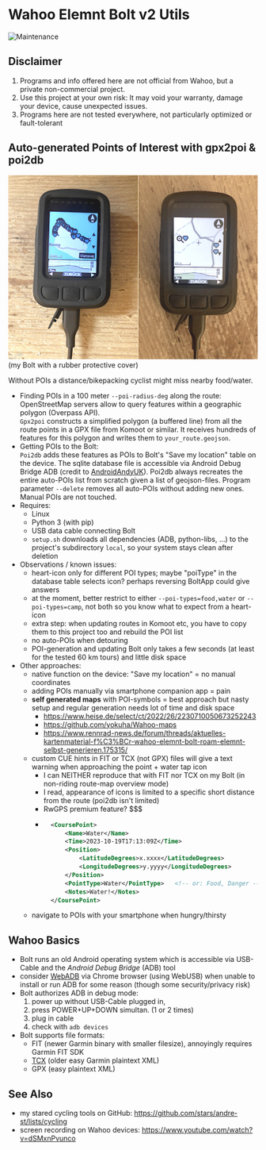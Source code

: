 # Wahoo Elemnt Bolt v2 Utils

![Maintenance](https://img.shields.io/maintenance/yes/2025.svg)


## Disclaimer

1. Programs and info offered here are not official from Wahoo, but a private non-commercial project.
2. Use this project at your own risk: It may void your warranty, damage your device, cause unexpected issues.
3. Programs here are not tested everywhere, not particularly optimized or fault-tolerant


## Auto-generated Points of Interest with gpx2poi & poi2db

![Automated POIs on a Wahoo Bolt bike computer](poi2db.jpg)  
(my Bolt with a rubber protective cover)

Without POIs a distance/bikepacking cyclist might miss nearby food/water.

- Finding POIs in a 100 meter `--poi-radius-deg` along the route:  
	OpenStreetMap servers allow to query features within a geographic polygon (Overpass API).  
	`Gpx2poi` constructs a simplified polygon (a buffered line) from all the route points in a GPX file from Komoot or similar. 
	It receives hundreds of features for this polygon and writes them to `your_route.geojson`. 
- Getting POIs to the Bolt:  
	`Poi2db` adds these features as POIs to Bolt's "Save my location" table on the device. 
	The sqlite database file is accessible via Android Debug Bridge ADB (credit to [AndroidAndyUK](https://www.youtube.com/watch?v=Sl--gcJ95XM)).
	Poi2db always recreates the entire auto-POIs list from scratch given a list of geojson-files. 
	Program parameter `--delete` removes all auto-POIs without adding new ones. Manual POIs are not touched.
- Requires:
	- Linux
	- Python 3 (with pip)
	- USB data cable connecting Bolt
	- `setup.sh` downloads all dependencies  (ADB, python-libs, ...) to the project's subdirectory `local`, so your system stays clean after deletion
- Observations / known issues:
	- heart-icon only for different POI types; maybe "poiType" in the database table selects icon? perhaps reversing BoltApp could give answers
	- at the moment, better restrict to either `--poi-types=food,water` or `--poi-types=camp`, not both so you know what to expect from a heart-icon
	- extra step: when updating routes in Komoot etc, you have to copy them to this project too and rebuild the POI list
	- no auto-POIs when detouring
	- POI-generation and updating Bolt only takes a few seconds (at least for the tested 60 km tours) and little disk space
- Other approaches:
	- native function on the device: "Save my location" = no manual coordinates
	- adding POIs manually via smartphone companion app = pain
	- **self generated maps** with POI-symbols = best approach but nasty setup and regular generation needs lot of time and disk space
		- https://www.heise.de/select/ct/2022/26/2230710050673252243
		- https://github.com/yokuha/Wahoo-maps
		- https://www.rennrad-news.de/forum/threads/aktuelles-kartenmaterial-f%C3%BCr-wahoo-elemnt-bolt-roam-elemnt-selbst-generieren.175315/
	- custom CUE hints in FIT or TCX (not GPX) files will give a text warning when approaching the point + water tap icon  
		- I can NEITHER reproduce that with FIT nor TCX on my Bolt (in non-riding route-map overview mode)
		- I read, appearance of icons is limited to a specific short distance from the route (poi2db isn't limited)
		- RwGPS premium feature? $$$
		- ```xml
			<CoursePoint> 
				<Name>Water</Name> 
				<Time>2023-10-19T17:13:09Z</Time> 
				<Position> 
					<LatitudeDegrees>x.xxxx</LatitudeDegrees> 
					<LongitudeDegrees>y.yyyy</LongitudeDegrees> 
				</Position> 
				<PointType>Water</PointType>   <!-- or: Food, Danger -->
				<Notes>Water!</Notes> 
			</CoursePoint>
			```
	- navigate to POIs with your smartphone when hungry/thirsty



## Wahoo Basics

- Bolt runs an old Android operating system which is accessible via USB-Cable and the _Android Debug Bridge_ (ADB) tool
- consider [WebADB](https://app.webadb.com) via Chrome browser (using WebUSB) when unable to install or run ADB for some reason 
	(though some security/privacy risk)
- Bolt authorizes ADB in debug mode:
	1. power up without USB-Cable plugged in, 
	2. press POWER+UP+DOWN simultan. (1 or 2 times)
	3. plug in cable
	4. check with `adb devices`
- Bolt supports file formats: 
	- FIT (newer Garmin binary with smaller filesize), annoyingly requires Garmin FIT SDK
	- [TCX](https://en.wikipedia.org/wiki/Training_Center_XML) (older easy Garmin plaintext XML)
	- GPX (easy plaintext XML)



## See Also

- my stared cycling tools on GitHub: https://github.com/stars/andre-st/lists/cycling
- screen recording on Wahoo devices: https://www.youtube.com/watch?v=dSMxnPvunco


